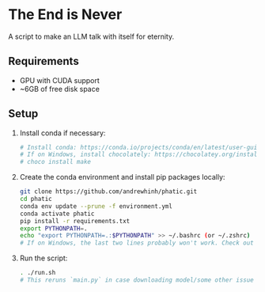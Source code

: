 # The End is Never

A script to make an LLM talk with itself for eternity.

## Requirements

- GPU with CUDA support
- ~6GB of free disk space

## Setup

1. Install conda if necessary:

    ```bash
    # Install conda: https://conda.io/projects/conda/en/latest/user-guide/install/index.html#regular-installation
    # If on Windows, install chocolately: https://chocolatey.org/install. Then, run:
    # choco install make
    ```

2. Create the conda environment and install pip packages locally:

    ```bash
    git clone https://github.com/andrewhinh/phatic.git
    cd phatic
    conda env update --prune -f environment.yml
    conda activate phatic
    pip install -r requirements.txt
    export PYTHONPATH=.
    echo "export PYTHONPATH=.:$PYTHONPATH" >> ~/.bashrc (or ~/.zshrc)
    # If on Windows, the last two lines probably won't work. Check out this guide for more info: https://datatofish.com/add-python-to-windows-path/
    ```

3. Run the script:

   ```bash
   . ./run.sh
   # This reruns `main.py` in case downloading model/some other issue occurs, so rest assured this will happen for eternity.
   ```
